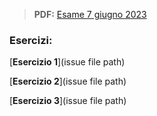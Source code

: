 > **PDF:** [Esame 7 giugno 2023](/Esami/2023/esameGiugno_conSol.pdf)

### Esercizi:

[**Esercizio 1**](issue file path)

[**Esercizio 2**](issue file path)

[**Esercizio 3**](issue file path)

